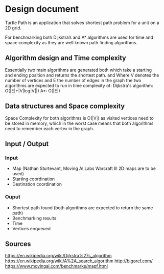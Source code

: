 # Design document
Turtle Path is an application that solves shortest path problem for a unit on a 2D grid.

For benchmarking both Dijkstra’s and A* algorithms are used for time and space complexity as they are well known path finding algorithms.

## Algorithm design and Time complexity
Essentially two main algorithms are generated both which take a starting and ending position and returns the shortest path.
 and
Where V denotes the number of vertices and E the number of edges in the graph the two algorithms are expected to run in time complexity of:
Dijkstra's algorithm: O(|E|+|V|log|V||)
A*: O(|E|)

## Data structures and Space complexity
Space Complexity for both algorithms is O(|V|) as visited vertices need to be stored in memory, which in the worst case means that both algorithms need to remember each vertex in the graph.

## Input / Output
### Input
* Map (Nathan Sturtevant, Moving AI Labs Warcraft III 2D maps are to be used)
* Starting coordination
* Destination coordination
### Ouput
* Shortest path found (both algorithms are expected to return the same path)
* Benchmarking results
* Time
* Vertices enqueued

## Sources
 https://en.wikipedia.org/wiki/Dijkstra%27s_algorithm
 https://en.wikipedia.org/wiki/A%2A_search_algorithm
 http://bigoref.com/
 https://www.movingai.com/benchmarks/mapf.html
